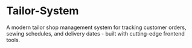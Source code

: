 # Tailor-System
A modern tailor shop management system for tracking customer orders, sewing schedules, and delivery dates - built with cutting-edge frontend tools.